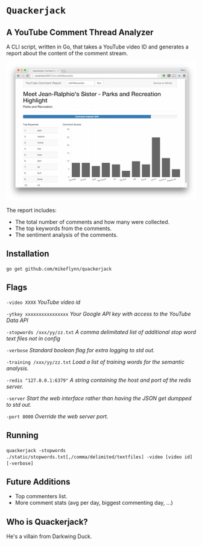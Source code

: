 # `Quackerjack`
## A YouTube Comment Thread Analyzer

A CLI script, written in Go, that takes a YouTube video ID and generates a report about the content of the comment stream.

![Web GUI](/static/web-gui.png)

The report includes:
* The total number of comments and how many were collected.
* The top keywords from the comments.
* The sentiment analysis of the comments.

## Installation

`go get github.com/mikeflynn/quackerjack`

## Flags

`-video XXXX` _YouTube video id_

`-ytkey xxxxxxxxxxxxxxxx` _Your Google API key with access to the YouTube Data API_

`-stopwords /xxx/yy/zz.txt` _A comma delimitated list of additional stop word text files not in config_

`-verbose` _Standard boolean flag for extra logging to std out._

`-training /xxx/yy/zz.txt` _Load a list of training words for the semantic analysis._

`-redis "127.0.0.1:6379"` _A string containing the host and port of the redis server._

`-server` _Start the web interface rather than having the JSON get dumpped to std out._

`-port 8000` _Override the web server port._

## Running

`quackerjack -stopwords ./static/stopwords.txt[,/comma/delimited/textfiles] -video [video id] [-verbose]`

## Future Additions

* Top commenters list.
* More comment stats (avg per day, biggest commenting day, ...)

## Who is Quackerjack?

He's a villain from Darkwing Duck.

